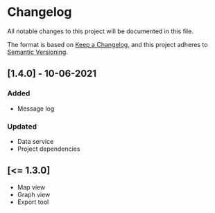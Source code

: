 # Changelog
All notable changes to this project will be documented in this file.

The format is based on [Keep a Changelog](https://keepachangelog.com/en/1.0.0/),
and this project adheres to [Semantic Versioning](https://semver.org/spec/v2.0.0.html).

## [1.4.0] - 10-06-2021
### Added
- Message log

### Updated
- Data service
- Project dependencies


## [<= 1.3.0]

- Map view
- Graph view
- Export tool
